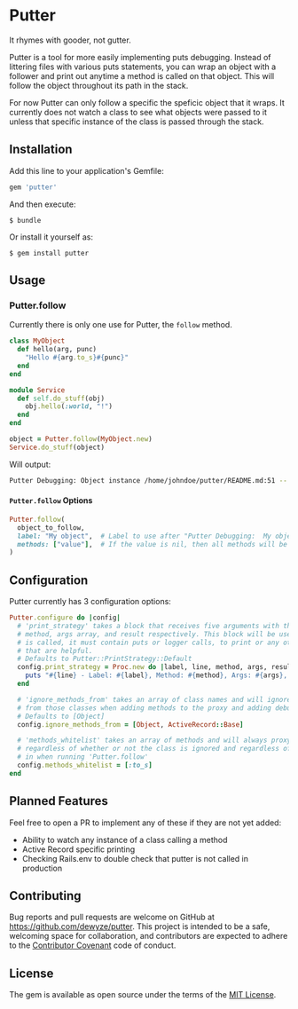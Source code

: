 # Putter

It rhymes with gooder, not gutter.

Putter is a tool for more easily implementing puts debugging. Instead of littering files with various puts statements, you can wrap an object with a follower and print out anytime a method is called on that object. This will follow the object throughout its path in the stack.

For now Putter can only follow a specific the speficic object that it wraps. It currently does not watch a class to see what objects were passed to it unless that specific instance of the class is passed through the stack.

## Installation

Add this line to your application's Gemfile:

```ruby
gem 'putter'
```

And then execute:

    $ bundle

Or install it yourself as:

    $ gem install putter

## Usage

### Putter.follow

Currently there is only one use for Putter, the `follow` method.

```ruby
class MyObject
  def hello(arg, punc)
    "Hello #{arg.to_s}#{punc}"
  end
end

module Service
  def self.do_stuff(obj)
    obj.hello(:world, "!")
  end
end

object = Putter.follow(MyObject.new)
Service.do_stuff(object)
```

Will output:

```bash
Putter Debugging: Object instance /home/johndoe/putter/README.md:51 -- Method: :hello, Args: [:world, "!"], Result: "Hello world!"
```

#### `Putter.follow` Options

```ruby
Putter.follow(
  object_to_follow,
  label: "My object",  # Label to use after "Putter Debugging:  My object". Will be "ClassName" for classes or "ClassName instance" for instances
  methods: ["value"],  # If the value is nil, then all methods will be watched. Otherwise, this is an array of methods to print debugging input for
)
```

## Configuration

Putter currently has 3 configuration options:

```ruby
Putter.configure do |config|
  # 'print_strategy' takes a block that receives five arguments with the label, line,
  # method, args array, and result respectively. This block will be used after each method
  # is called, it must contain puts or logger calls, to print or any other method callbacks
  # that are helpful.
  # Defaults to Putter::PrintStrategy::Default
  config.print_strategy = Proc.new do |label, line, method, args, result|
    puts "#{line} - Label: #{label}, Method: #{method}, Args: #{args}, Result: #{result}"
  end

  # 'ignore_methods_from' takes an array of class names and will ignore both class and instance methods
  # from those classes when adding methods to the proxy and adding debug output
  # Defaults to [Object]
  config.ignore_methods_from = [Object, ActiveRecord::Base]

  # 'methods_whitelist' takes an array of methods and will always proxy and debug those methods
  # regardless of whether or not the class is ignored and regardless of what methods are passed
  # in when running 'Putter.follow'
  config.methods_whitelist = [:to_s]
end
```

## Planned Features
Feel free to open a PR to implement any of these if they are not yet added:

- Ability to watch any instance of a class calling a method
- Active Record specific printing
- Checking Rails.env to double check that putter is not called in production

## Contributing

Bug reports and pull requests are welcome on GitHub at https://github.com/dewyze/putter. This project is intended to be a safe, welcoming space for collaboration, and contributors are expected to adhere to the [Contributor Covenant](http://contributor-covenant.org) code of conduct.

## License

The gem is available as open source under the terms of the [MIT License](http://opensource.org/licenses/MIT).
